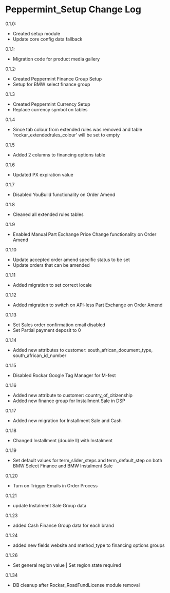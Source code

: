 Peppermint_Setup Change Log
===========================
0.1.0:
- Created setup module
- Update core config data fallback

0.1.1:
- Migration code for product media gallery

0.1.2:
- Created Peppermint Finance Group Setup
- Setup for BMW select finance group

0.1.3
- Created Peppermint Currency Setup
- Replace currency symbol on tables

0.1.4
- Since tab colour from extended rules was removed and table 'rockar_extendedrules_colour' will be set to empty

0.1.5
- Added 2 columns to financing options table

0.1.6
- Updated PX expiration value

0.1.7
- Disabled YouBuild functionality on Order Amend

0.1.8
- Cleaned all extended rules tables

0.1.9
- Enabled Manual Part Exchange Price Change functionality on Order Amend

0.1.10
- Update accepted order amend specific status to be set
- Update orders that can be amended

0.1.11
- Added migration to set correct locale

0.1.12
- Added migration to switch on API-less Part Exchange on Order Amend

0.1.13
- Set Sales order confirmation email disabled
- Set Partial payment deposit to 0

0.1.14
- Added new attributes to customer: south_african_document_type, south_african_id_number

0.1.15
- Disabled Rockar Google Tag Manager for M-fest

0.1.16
- Added new attribute to customer: country_of_citizenship
- Added new finance group for Installment Sale in DSP

0.1.17
- Added new migration for Installment Sale and Cash

0.1.18
- Changed Installment (double ll) with Instalment

0.1.19
- Set default values for term_slider_steps and term_default_step on both BMW Select Finance and BMW Instalment Sale

0.1.20
- Turn on Trigger Emails in Order Process

0.1.21
- update Instalment Sale Group data

0.1.23
- added Cash Finance Group data for each brand

0.1.24
- added new fields website and method_type to financing options groups

0.1.26
- Set general region value |  Set region state required

0.1.34
- DB cleanup after Rockar_RoadFundLicense module removal
